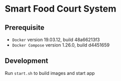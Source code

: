 # Smart Food Court System

## Prerequisite

* ``Docker`` version 19.03.12, build 48a66213f3
* ``Docker Compose`` version 1.26.0, build d4451659

## Development

Run `start.sh` to build images and start app